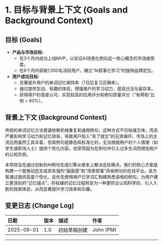 # 1. 目标与背景上下文 (Goals and Background Context)

## 目标 (Goals)

* **产品与市场目标:**
    * 在3个月内成功上线MVP，以验证AI场景化例句这一核心概念的市场接受度。
    * 在6个月内获取1,000名活跃用户，确立“AI叙事化学习”的独特品牌定位。
* **用户成功目标:**
    * 显著提升用户的单词记忆保持率（7日后复习正确率）。
    * 通过提供生动、有趣的体验，增强用户的学习动力，提高日活与留存率。
    * 获得用户的高度认可，实现较高的应用评分和例句质量评分（“有帮助”比例 > 80%）。

## 背景上下文 (Background Context)

传统的单词记忆方法普遍依赖机械重复和通用例句，这种方式不仅枯燥乏味，而且严重影响学习动力和记忆效率，导致用户陷入“背了就忘”的无效循环。市场上的主流应用虽然工具丰富，但其例句是静态和标准化的，无法根据用户的个人情境（如学生或职场人士）提供个性化内容，也常常因为在例句中引入过多生词而增加用户的认知负担。

本项目旨在通过创新的AI例句生成引擎从根本上解决这些痛点。我们的核心方案是构建一个能够动态生成具有强烈“画面感”和“场景叙事”风格例句的在线平台。该方案通过提供高度个性化、且优先使用用户已学词汇构建熟悉语境的例句，为用户建立更深刻的“记忆锚点”，将枯燥的记忆过程转变为一种更符合认知科学的、引人入胜的探索体验，从而显著提升学习效率和乐趣。

## 变更日志 (Change Log)

| 日期 | 版本 | 描述 | 作者 |
| :--- | :--- | :--- | :--- |
| 2025-09-01 | 1.0 | 初始草稿创建 | John (PM) |

---
